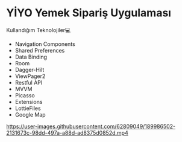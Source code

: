 # YİYO Yemek Sipariş Uygulaması

Kullandığım Teknolojiler💻
- Navigation Components
- Shared Preferences
- Data Binding
- Room
- Dagger-Hilt
- ViewPager2
- Restful API
- MVVM
- Picasso
- Extensions
- LottieFiles
- Google Map


https://user-images.githubusercontent.com/62809049/189986502-2131673c-98dd-497a-a88d-ad8375d0852d.mp4

